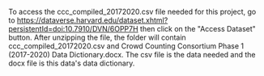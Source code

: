 To access the ccc_compiled_20172020.csv file needed for this project, go to https://dataverse.harvard.edu/dataset.xhtml?persistentId=doi:10.7910/DVN/6OPP7H then click on the "Access Dataset" button.
After unzipping the file, the folder will contain ccc_compiled_20172020.csv and Crowd Counting Consortium Phase 1 (2017-2020) Data Dictionary.docx. The csv file is the data needed and the docx file is this data's data dictionary. 

